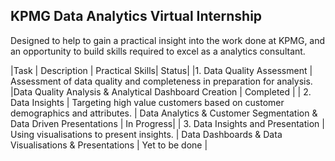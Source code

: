 ## KPMG Data Analytics Virtual Internship
Designed to help to gain a practical insight into the work done at KPMG, and an opportunity to build skills required to excel as a analytics consultant.

|Task | Description | Practical Skills| Status|
|1. Data Quality Assessment | Assessment of data quality and completeness in preparation for analysis. |Data Quality Analysis & Analytical Dashboard Creation | Completed |
| 2. Data Insights | Targeting high value customers based on customer demographics and attributes. | Data Analytics & Customer Segmentation & Data Driven Presentations | In Progress|
| 3. Data Insights and Presentation | Using visualisations to present insights. | Data Dashboards & Data Visualisations & Presentations | Yet to be done |
